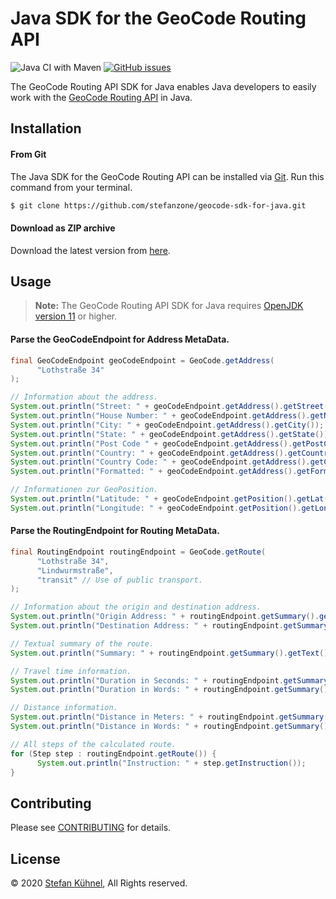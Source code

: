 # Java SDK for the GeoCode Routing API

![Java CI with Maven](https://github.com/stefanzone/geocode-sdk-for-java/workflows/Java%20CI%20with%20Maven/badge.svg)
[![GitHub issues](https://img.shields.io/github/issues/stefanzone/geocode-sdk-for-java)](https://github.com/stefanzone/geocode-sdk-for-java/issues)

The GeoCode Routing API SDK for Java enables Java developers to easily work with the [GeoCode Routing API](https://geocode.dev.stefan.zone) in Java.

## Installation

#### From Git

The Java SDK for the GeoCode Routing API can be installed via [Git](https://git-scm.com/downloads). Run this command from your terminal.

```bash
$ git clone https://github.com/stefanzone/geocode-sdk-for-java.git
```

#### Download as ZIP archive

Download the latest version from [here](https://github.com/stefanzone/geocode-sdk-for-java/archive/main.zip).

## Usage

> **Note:** The GeoCode Routing API SDK for Java requires [OpenJDK version 11](https://www.oracle.com/java/technologies/javase-jdk11-downloads.html) or higher.

#### Parse the GeoCodeEndpoint for Address MetaData.
```java
final GeoCodeEndpoint geoCodeEndpoint = GeoCode.getAddress(
      "Lothstraße 34"
);

// Information about the address.
System.out.println("Street: " + geoCodeEndpoint.getAddress().getStreet());
System.out.println("House Number: " + geoCodeEndpoint.getAddress().getNumber());
System.out.println("City: " + geoCodeEndpoint.getAddress().getCity());
System.out.println("State: " + geoCodeEndpoint.getAddress().getState());
System.out.println("Post Code " + geoCodeEndpoint.getAddress().getPostCode());
System.out.println("Country: " + geoCodeEndpoint.getAddress().getCountry());
System.out.println("Country Code: " + geoCodeEndpoint.getAddress().getCountryCode());
System.out.println("Formatted: " + geoCodeEndpoint.getAddress().getFormatted());

// Informationen zur GeoPosition.
System.out.println("Latitude: " + geoCodeEndpoint.getPosition().getLat());
System.out.println("Longitude: " + geoCodeEndpoint.getPosition().getLon());
```

#### Parse the RoutingEndpoint for Routing MetaData.
```java
final RoutingEndpoint routingEndpoint = GeoCode.getRoute(
      "Lothstraße 34",
      "Lindwurmstraße",
      "transit" // Use of public transport.
);

// Information about the origin and destination address.
System.out.println("Origin Address: " + routingEndpoint.getSummary().getLocation().getOrigin());
System.out.println("Destination Address: " + routingEndpoint.getSummary().getLocation().getDestination());

// Textual summary of the route.
System.out.println("Summary: " + routingEndpoint.getSummary().getText());

// Travel time information.
System.out.println("Duration in Seconds: " + routingEndpoint.getSummary().getDuration().getSeconds());
System.out.println("Duration in Words: " + routingEndpoint.getSummary().getDuration().getText());

// Distance information.
System.out.println("Distance in Meters: " + routingEndpoint.getSummary().getDistance().getMeters());
System.out.println("Distance in Words: " + routingEndpoint.getSummary().getDistance().getText());

// All steps of the calculated route.
for (Step step : routingEndpoint.getRoute()) {
      System.out.println("Instruction: " + step.getInstruction());
}
```

## Contributing

Please see [CONTRIBUTING](https://github.com/stefanzone/geocode-sdk-for-java/blob/main/CONTRIBUTING.md) for details.

## License

&copy; 2020 [Stefan Kühnel](https://stefan.zone), All Rights reserved.
